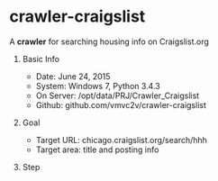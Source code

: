 # crawler-craigslist
A **crawler** for searching housing info on Craigslist.org

1. Basic Info

	* Date: June 24, 2015
	* System: Windows 7, Python 3.4.3
	* On Server: /opt/data/PRJ/Crawler_Craigslist
	* Github: github.com/vmvc2v/crawler-craigslist

2. Goal

	* Target URL: chicago.craigslist.org/search/hhh
	* Target area: title and posting info

3. Step

